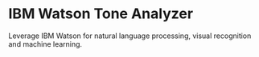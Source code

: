 # IBM Watson Tone Analyzer
Leverage IBM Watson for natural language processing, visual recognition and machine learning.
